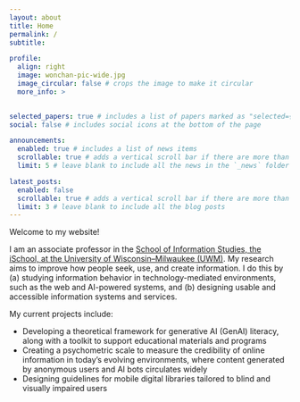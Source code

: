 ```yaml
---
layout: about
title: Home
permalink: /
subtitle: 

profile:
  align: right
  image: wonchan-pic-wide.jpg
  image_circular: false # crops the image to make it circular
  more_info: > 
    

selected_papers: true # includes a list of papers marked as "selected={true}"
social: false # includes social icons at the bottom of the page

announcements:
  enabled: true # includes a list of news items
  scrollable: true # adds a vertical scroll bar if there are more than 3 news items
  limit: 5 # leave blank to include all the news in the `_news` folder

latest_posts:
  enabled: false
  scrollable: true # adds a vertical scroll bar if there are more than 3 new posts items
  limit: 3 # leave blank to include all the blog posts
---
```


Welcome to my website!

I am an associate professor in the [School of Information Studies, the iSchool, at the University of Wisconsin–Milwaukee (UWM)](https://uwm.edu/informationstudies/). My research aims to improve how people seek, use, and create information. I do this by (a) studying information behavior in technology-mediated environments, such as the web and AI-powered systems, and (b) designing usable and accessible information systems and services.

My current projects include:

- Developing a theoretical framework for generative AI (GenAI) literacy, along with a toolkit to support educational materials and programs
- Creating a psychometric scale to measure the credibility of online information in today’s evolving environments, where content generated by anonymous users and AI bots circulates widely
- Designing guidelines for mobile digital libraries tailored to blind and visually impaired users
